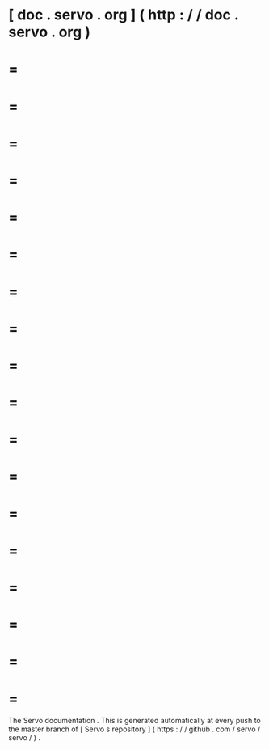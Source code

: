 [
doc
.
servo
.
org
]
(
http
:
/
/
doc
.
servo
.
org
)
=
=
=
=
=
=
=
=
=
=
=
=
=
=
=
=
=
=
=
=
=
=
=
=
=
=
=
=
=
=
=
=
=
=
=
=
=
The
Servo
documentation
.
This
is
generated
automatically
at
every
push
to
the
master
branch
of
[
Servo
s
repository
]
(
https
:
/
/
github
.
com
/
servo
/
servo
/
)
.
